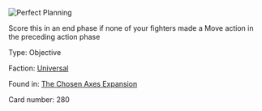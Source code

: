
![Perfect Planning](https://warhammerunderworlds.com/wp-content/uploads/sites/6/2018/02/280_ENG.png)

Score this in an end phase if none of your fighters made a Move action in the preceding action phase

Type: Objective

Faction: [Universal](/factions/universal.md)

Found in: [The Chosen Axes Expansion](/locations/the-chosen-axes-expansion.md)

Card number: 280
